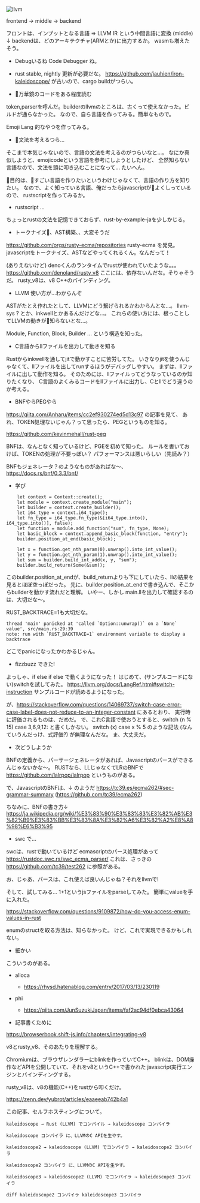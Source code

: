 <!-- 
title: LLVMとRustを学ぶ
date: 2021-09-04T18:58:00+09:00
draft: false
description: 
image: 
icon: 🦀
-->

![llvm](https://qiita-user-contents.imgix.net/https%3A%2F%2Fqiita-image-store.s3.amazonaws.com%2F0%2F227781%2F1bef0ae4-5a98-b7d1-1e12-c6533e23ebe4.png?ixlib=rb-4.0.0&auto=format&gif-q=60&q=75&w=1400&fit=max&s=cb0956dd39fa7c65562a467ce95026e9)

frontend → middle → backend

フロントは、インプットとなる言語
=> LLVM IR という中間言語に変換 (middle)
↓
backendは、どのアーキテクチャ(ARMとか)に出力するか。
wasmも増えたそう。

* Debugいるね
Code Debugger ね。

* rust
stable, nightly 更新が必要だな。
https://github.com/jauhien/iron-kaleidoscope/ が古いので、cargo buildがつらい。


* 万華鏡のコードをある程度読む

token,parserを呼んだ。builderのllvmのところは、古くって使えなかった。ビルドが通らなかった。
なので、自ら言語を作ってみる。簡単なもので。

Emoji Lang 的なやつを作ってみる。

* 文法を考えるつら...

そこまで本気じゃないので、言語の文法を考えるのがつらいなと...。
なにか真似しようと、emojicodeという言語を参考にしようとしたけど、
全然知らない言語なので、文法を頭に叩き込むことになって... たいへん。

目的は、すごい言語を作りたいというわけじゃなくて、言語の作り方を知りたい。
なので、よく知っている言語、俺だったらjavascriptがよくしっているので、
rustscriptを作ってみるか。

* rustscript ...

ちょっとrustの文法を記憶できておらず、rust-by-example-jaを少しかじる。

* トークナイズ、AST構築、、大変そうだ

https://github.com/orgs/rusty-ecma/repositories rusty-ecma を発見。
javascriptをトークナイズ、ASTなどやってくれるくん。なんだって！

(ありえないけど) denoくんのランタイムでrustが使われていたような。。。
https://github.com/denoland/rusty_v8 ここには、依存ないんだな。そりゃそうだ。
rusty_v8は、v8 C++のバインディング。


* LLVM 使い方が...わからんぞ

ASTがたとえ作れたとして、LLVMにどう繋げられるかわからんとな...。
llvm-sys ? とか、inkwellとかあるんだけどな...。
これらの使い方には、根っことしてLLVMの動きが知らないとな...。

Module, Function, Block, Builder ... という構造を知った。

* C言語からllファイルを出力して動きを知る

Rustからinkwellを通してjitで動かすことに苦労してた。
いきなりjitを使うんじゃなくて、llファイルを出してrunするほうがデバッグしやすい。
まずは、llファイルに出して動作を知る。
そのためには、llファイルってどうなっているのか知りたくなり、
C言語のよくみるコードをllファイルに出力し、Cとllでどう違うのか考える。

* BNFやらPEGやら

https://qiita.com/Anharu/items/cc2ef930274ed5d13c97 の記事を見て、
あれ、TOKEN処理ないじゃん？って思ったら、PEGというものを知る。

https://github.com/kevinmehall/rust-peg

BNFは、なんとなく知っているけど、PGEを初めて知った。
ルールを書いておけば、TOKENの処理が不要っぽい？
パフォーマンスは悪いらしい（先読み？）

BNFもジェネレータ？のようなものがあればな〜、
https://docs.rs/bnf/0.3.3/bnf/

* 学び

```
    let context = Context::create();
    let module = context.create_module("main");
    let builder = context.create_builder();
    let i64_type = context.i64_type();
    let fn_type = i64_type.fn_type(&[i64_type.into(), i64_type.into()], false);
    let function = module.add_function("sum", fn_type, None);
    let basic_block = context.append_basic_block(function, "entry");
    builder.position_at_end(basic_block);

    let x = function.get_nth_param(0).unwrap().into_int_value();
    let y = function.get_nth_param(1).unwrap().into_int_value();
    let sum = builder.build_int_add(x, y, "sum");
    builder.build_return(Some(&sum));
```

このbuilder.position_at_endが、build_returnよりも下にしていたら、llの結果を見るとほぼ空っぽだった。
先に、builder.position_at_endで書き込んで、そこからbuilderを動かす流れだと理解。
いやー、しかし main.llを出力して確認するのは、大切だな〜。

RUST_BACKTRACE=1も大切だな。
```
thread 'main' panicked at 'called `Option::unwrap()` on a `None` value', src/main.rs:29:39
note: run with `RUST_BACKTRACE=1` environment variable to display a backtrace
```
どこでpanicになったかわかるじゃん。

* fizzbuzz できた!

よっしゃ、if else if else で動くようになった！
はじめて、(サンプルコードにない)switchを試してみた。
https://llvm.org/docs/LangRef.html#switch-instruction
サンプルコードが読めるようになった。

が、https://stackoverflow.com/questions/14069737/switch-case-error-case-label-does-not-reduce-to-an-integer-constant にあるとおり、
実行時に評価されるものは、だめだ。
で、これC言語で使おうとすると、switch (n % 15) case 3,6,9,12: と書くしかない。
switch (x) case x % 5 のような記法 (なんていうんだっけ、式評価?) が無理なんだな。
ま、大丈夫だ。

* 次どうしようか

BNFの定義から、パーサージェネレータがあれば、Javascriptのパースができるんじゃないかな〜。
RUSTなら、LLじゃなくてLRのBNFで https://github.com/lalrpop/lalrpop というものがある。

で、JavascriptのBNFは、↓ のようだ
https://tc39.es/ecma262/#sec-grammar-summary  (https://github.com/tc39/ecma262)

ちなみに、BNFの書き方↓
https://ja.wikipedia.org/wiki/%E3%83%90%E3%83%83%E3%82%AB%E3%82%B9%E3%83%BB%E3%83%8A%E3%82%A6%E3%82%A2%E8%A8%98%E6%B3%95

* swc で...

swcは、rustで動いているけど ecmascriptのパース処理があって
https://rustdoc.swc.rs/swc_ecma_parser/
これは、さっきの https://github.com/tc39/test262 に参照がある。

お、じゃあ、パースは、これ使えば良いんじゃね？それをllvmで!

そして、試してみる...
1+1というjsファイルをparseしてみた。
簡単にvalueを手に入れた。

https://stackoverflow.com/questions/9109872/how-do-you-access-enum-values-in-rust

enumのstructを取る方法は、知らなかった。
けど、これで実現できるかもしれない。

* 細かい

こういうのがある。

* alloca
  * https://rhysd.hatenablog.com/entry/2017/03/13/230119
* phi
  * https://qiita.com/JunSuzukiJapan/items/faf2ac94df0ebca43064

* 記事書くために

https://browserbook.shift-js.info/chapters/integrating-v8

v8とrusty_v8、そのあたりを理解する。

Chromiumは、ブラウザレンダラーにblinkを作っていてC++。
blinkは、DOM操作などAPIを公開していて、それをv8というC++で書かれた
javascript実行エンジンとバインディングする。

rusty_v8は、v8の機能(C++)をrustから叩くだけ。

https://zenn.dev/yubrot/articles/eaaeeab742b4a1

この記事、セルフホスティングについて。

```
kaleidoscope → Rust (LLVM) でコンパイル → kaleidoscope コンパイラ

kaleidoscope コンパイラ に、LLVMのC APIを生やす。

kaleidoscope2 → kaleidoscope (LLVM) でコンパイラ → kaleidoscope2 コンパイラ

kaleidoscope2 コンパイラ に、LLVMのC APIを生やす。

kaleidoscope3 → kaleidoscope2 (LLVM) でコンパイラ → kaleidoscope3 コンパイラ

diff kaleidoscope2 コンパイラ kaleidoscope3 コンパイラ
```